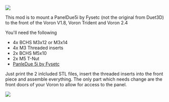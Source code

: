 ![](./Pictures/Foto1.jpg)

This mod is to mount a PanelDue5i by Fysetc (not the original from Duet3D) to the front of the Voron V1.8, Voron Trident and Voron 2.4

You'll need the following

- 4x BCHS M3x12 or M3x14 
- 4x M3 Threaded inserts
- 2x BCHS M5x10
- 2x M5 T-Nut
- [PanleDue 5i by Fysetc](https://s.click.aliexpress.com/e/_AMeWVN)

Just print the 2 inlcluded STL files, insert the threaded inserts into the front piece and assemble everything. The only part which needs change are the front doors of your Voron to allow for access to the panel.

![](./Pictures/NewCut.PNG)